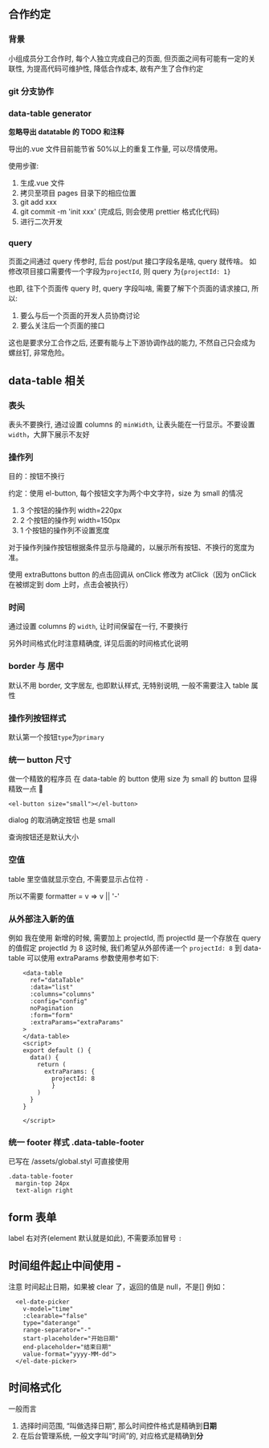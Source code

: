 ## 合作约定

### 背景

小组成员分工合作时, 每个人独立完成自己的页面, 但页面之间有可能有一定的关联性, 为提高代码可维护性, 降低合作成本, 故有产生了合作约定

### git 分支协作

### data-table generator

**忽略导出 datatable 的 TODO 和注释**

导出的.vue 文件目前能节省 50%以上的重复工作量, 可以尽情使用。

使用步骤:

1.  生成.vue 文件
1.  拷贝至项目 pages 目录下的相应位置
1.  git add xxx
1.  git commit -m 'init xxx' (完成后, 则会使用 prettier 格式化代码)
1.  进行二次开发

### query

页面之间通过 query 传参时, 后台 post/put 接口字段名是啥, query 就传啥。 如修改项目接口需要传一个字段为`projectId`, 则 query 为`{projectId: 1}`

也即, 往下个页面传 query 时, query 字段叫啥, 需要了解下个页面的请求接口, 所以:

1.  要么与后一个页面的开发人员协商讨论
2.  要么关注后一个页面的接口

这也是要求分工合作之后, 还要有能与上下游协调作战的能力, 不然自己只会成为螺丝钉, 非常危险。

## data-table 相关

### 表头

表头不要换行, 通过设置 columns 的 `minWidth`, 让表头能在一行显示。不要设置`width`，大屏下展示不友好

### 操作列

目的：按钮不换行

约定：使用 el-button, 每个按钮文字为两个中文字符，size 为 small 的情况

1.  3 个按钮的操作列 width=220px
2.  2 个按钮的操作列 width=150px
3.  1 个按钮的操作列不设置宽度

对于操作列操作按钮根据条件显示与隐藏的，以展示所有按钮、不换行的宽度为准。

使用 extraButtons button 的点击回调从 onClick 修改为 atClick（因为 onClick 在被绑定到 dom 上时，点击会被执行）

### 时间

通过设置 columns 的 `width`, 让时间保留在一行, 不要换行

另外时间格式化时注意精确度, 详见后面的时间格式化说明

### border 与 居中

默认不用 border, 文字居左, 也即默认样式, 无特别说明, 一般不需要注入 table 属性

### 操作列按钮样式

默认第一个按钮`type`为`primary`

### 统一 button 尺寸

做一个精致的程序员 在 data-table 的 button 使用 size 为 small 的 button 显得精致一点 💄

```
<el-button size="small"></el-button>
```

dialog 的取消确定按钮 也是 small

查询按钮还是默认大小

### 空值

table 里空值就显示空白, 不需要显示占位符 `-`

所以不需要 formatter = v => v || '-'

### 从外部注入新的值

例如 我在使用<data-table> 新增的时候, 需要加上 projectId, 而 projectId 是一个存放在 query 的值假定 projectId 为 8
这时候, 我们希望从外部传递一个 `projectId: 8` 到 data-table
可以使用 extraParams 参数使用参考如下:

```vue
    <data-table
      ref="dataTable"
      :data="list"
      :columns="columns"
      :config="config"
      noPagination
      :form="form"
      :extraParams="extraParams"
    >
    </data-table>
    <script>
    export default () {
      data() {
        return (
          extraParams: {
            projectId: 8
            }
        )
      }
    }
    
    </script>
```

### 统一 footer 样式 .data-table-footer

已写在 /assets/global.styl 可直接使用

```stylus
.data-table-footer
  margin-top 24px
  text-align right
```

## form 表单

label 右对齐(element 默认就是如此), 不需要添加冒号 `:`

## 时间组件起止中间使用 -

注意 时间起止日期，如果被 clear 了，返回的值是 null，不是[]
例如：

```vue
  <el-date-picker
    v-model="time"
    :clearable="false"
    type="daterange"
    range-separator="-"
    start-placeholder="开始日期"
    end-placeholder="结束日期"
    value-format="yyyy-MM-dd">
  </el-date-picker>
```

## 时间格式化

一般而言

1.  选择时间范围, “叫做选择日期”, 那么时间控件格式是精确到**日期**
2.  在后台管理系统, 一般文字叫“时间”的, 对应格式是精确到**分**
